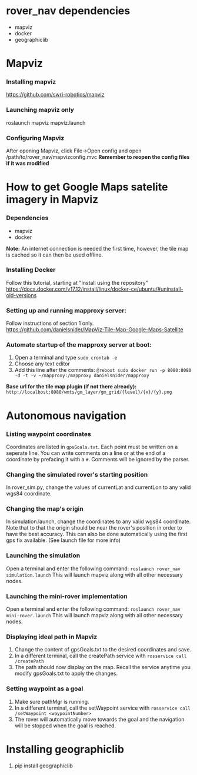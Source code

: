 # rover_nav dependencies
* mapviz
* docker
* geographiclib

# Mapviz

### Installing mapviz
https://github.com/swri-robotics/mapviz

### Launching mapviz only
roslaunch mapviz mapviz.launch

### Configuring Mapviz
After opening Mapviz, click File->Open config and open /path/to/rover_nav/mapvizconfig.mvc
**Remember to reopen the config files if it was modified**

# How to get Google Maps satelite imagery in Mapviz
### Dependencies
* mapviz
* docker

**Note:** An internet connection is needed the first time, however, the tile map is cached so it can then be used offline.

### Installing Docker
Follow this tutorial, starting at "Install using the repository"
https://docs.docker.com/v17.12/install/linux/docker-ce/ubuntu/#uninstall-old-versions

### Setting up and running mapproxy server:
Follow instructions of section 1 only.
https://github.com/danielsnider/MapViz-Tile-Map-Google-Maps-Satellite

### Automate startup of the mapproxy server at boot:
1. Open a terminal and type `sudo crontab -e`
2. Choose any text editor
3. Add this line after the comments: `@reboot sudo docker run -p 8080:8080 -d -t -v ~/mapproxy:/mapproxy danielsnider/mapproxy`

**Base url for the tile map plugin (if not there already):** `http://localhost:8080/wmts/gm_layer/gm_grid/{level}/{x}/{y}.png`

# Autonomous navigation

### Listing waypoint coordinates
Coordinates are listed in `gpsGoals.txt`. Each point must be written on a seperate line. You can write comments on a line or at the end
of a coordinate by prefacing it with a `#`. Comments will be ignored by the parser.

### Changing the simulated rover's starting position
In rover_sim.py, change the values of currentLat and currentLon to any valid wgs84 coordinate.

### Changing the map's origin
In simulation.launch, change the coordinates to any valid wgs84 coordinate. Note that to that the origin should be near the rover's position in order to have the best accuracy. This can also be done automatically using the first gps fix available. (See launch file for more info)

### Launching the simulation
Open a terminal and enter the following command: `roslaunch rover_nav simulation.launch`
This will launch mapviz along with all other necessary nodes.

### Launching the mini-rover implementation
Open a terminal and enter the following command: `roslaunch rover_nav mini-rover.launch`
This will launch mapviz along with all other necessary nodes.

### Displaying ideal path in Mapviz
1. Change the content of gpsGoals.txt to the desired coordinates and save.
2. In a different terminal, call the createPath service with `rosservice call /createPath`
3. The path should now display on the map. Recall the service anytime you modify gpsGoals.txt to apply the changes.

### Setting waypoint as a goal
1. Make sure pathMgr is running.
2. In a different terminal, call the setWaypoint service with `rosservice call /setWaypoint <waypointNumber>`
3. The rover will automatically move towards the goal and the navigation will be stopped when the goal is reached.

# Installing geographiclib
1. pip install geographiclib

